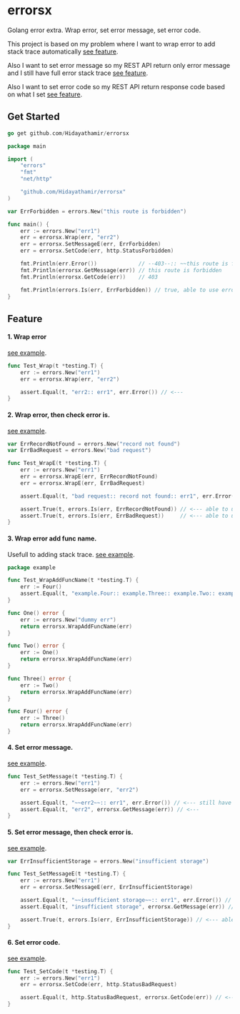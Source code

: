 # errorsx

Golang error extra. Wrap error, set error message, set error code.

This project is based on my problem where I want to wrap error to add stack trace automatically [see feature](#3-wrap-error-add-func-name).

Also I want to set error message so my REST API return only error message and I still have full error stack trace [see feature](#4-set-error-message).

Also I want to set error code so my REST API return response code based on what I set [see feature](#6-set-error-code).

## Get Started

```go
go get github.com/Hidayathamir/errorsx
```

```go
package main

import (
	"errors"
	"fmt"
	"net/http"

	"github.com/Hidayathamir/errorsx"
)

var ErrForbidden = errors.New("this route is forbidden")

func main() {
	err := errors.New("err1")
	err = errorsx.Wrap(err, "err2")
	err = errorsx.SetMessageE(err, ErrForbidden)
	err = errorsx.SetCode(err, http.StatusForbidden)

	fmt.Println(err.Error())             // --403--:: ~~this route is forbidden~~:: err2:: err1
	fmt.Println(errorsx.GetMessage(err)) // this route is forbidden
	fmt.Println(errorsx.GetCode(err))    // 403

	fmt.Println(errors.Is(err, ErrForbidden)) // true, able to use errors.Is
}
```

## Feature

#### 1. Wrap error

[see example](./example/wrap_test.go).

```go
func Test_Wrap(t *testing.T) {
	err := errors.New("err1")
	err = errorsx.Wrap(err, "err2")

	assert.Equal(t, "err2:: err1", err.Error()) // <---
}
```

#### 2. Wrap error, then check error is.

[see example](./example/wrap_test.go).

```go
var ErrRecordNotFound = errors.New("record not found")
var ErrBadRequest = errors.New("bad request")

func Test_WrapE(t *testing.T) {
	err := errors.New("err1")
	err = errorsx.WrapE(err, ErrRecordNotFound)
	err = errorsx.WrapE(err, ErrBadRequest)

	assert.Equal(t, "bad request:: record not found:: err1", err.Error()) // <---

	assert.True(t, errors.Is(err, ErrRecordNotFound)) // <--- able to use errors.Is
	assert.True(t, errors.Is(err, ErrBadRequest))     // <--- able to use errors.Is
}
```

#### 3. Wrap error add func name.

Usefull to adding stack trace. [see example](./example/wrap_test.go).

```go
package example

func Test_WrapAddFuncName(t *testing.T) {
	err := Four()
	assert.Equal(t, "example.Four:: example.Three:: example.Two:: example.One:: dummy err", err.Error()) // <---
}

func One() error {
	err := errors.New("dummy err")
	return errorsx.WrapAddFuncName(err)
}

func Two() error {
	err := One()
	return errorsx.WrapAddFuncName(err)
}

func Three() error {
	err := Two()
	return errorsx.WrapAddFuncName(err)
}

func Four() error {
	err := Three()
	return errorsx.WrapAddFuncName(err)
}
```

#### 4. Set error message.

[see example](./example/message_test.go).

```go
func Test_SetMessage(t *testing.T) {
	err := errors.New("err1")
	err = errorsx.SetMessage(err, "err2")

	assert.Equal(t, "~~err2~~:: err1", err.Error()) // <--- still have full error
	assert.Equal(t, "err2", errorsx.GetMessage(err)) // <---
}
```

#### 5. Set error message, then check error is.

[see example](./example/message_test.go).

```go
var ErrInsufficientStorage = errors.New("insufficient storage")

func Test_SetMessageE(t *testing.T) {
	err := errors.New("err1")
	err = errorsx.SetMessageE(err, ErrInsufficientStorage)

	assert.Equal(t, "~~insufficient storage~~:: err1", err.Error()) // <--- still have full error
	assert.Equal(t, "insufficient storage", errorsx.GetMessage(err)) // <---

	assert.True(t, errors.Is(err, ErrInsufficientStorage)) // <--- able to use errors.Is
}
```

#### 6. Set error code.

[see example](./example/code_test.go).

```go
func Test_SetCode(t *testing.T) {
	err := errors.New("err1")
	err = errorsx.SetCode(err, http.StatusBadRequest)

	assert.Equal(t, http.StatusBadRequest, errorsx.GetCode(err)) // <---
}
```
